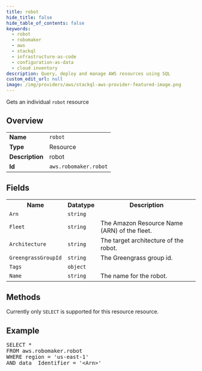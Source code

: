 ```yaml
---
title: robot
hide_title: false
hide_table_of_contents: false
keywords:
  - robot
  - robomaker
  - aws
  - stackql
  - infrastructure-as-code
  - configuration-as-data
  - cloud inventory
description: Query, deploy and manage AWS resources using SQL
custom_edit_url: null
image: /img/providers/aws/stackql-aws-provider-featured-image.png
---
```

Gets an individual <code>robot</code> resource

## Overview
<table><tbody>
<tr><td><b>Name</b></td><td><code>robot</code></td></tr>
<tr><td><b>Type</b></td><td>Resource</td></tr>
<tr><td><b>Description</b></td><td>robot</td></tr>
<tr><td><b>Id</b></td><td><code>aws.robomaker.robot</code></td></tr>
</tbody></table>

## Fields
<table><tbody>
<tr><th>Name</th><th>Datatype</th><th>Description</th></tr>
<tr><td><code>Arn</code></td><td><code>string</code></td><td></td></tr>
<tr><td><code>Fleet</code></td><td><code>string</code></td><td>The Amazon Resource Name (ARN) of the fleet.</td></tr>
<tr><td><code>Architecture</code></td><td><code>string</code></td><td>The target architecture of the robot.</td></tr>
<tr><td><code>GreengrassGroupId</code></td><td><code>string</code></td><td>The Greengrass group id.</td></tr>
<tr><td><code>Tags</code></td><td><code>object</code></td><td></td></tr>
<tr><td><code>Name</code></td><td><code>string</code></td><td>The name for the robot.</td></tr>

</tbody></table>

## Methods
Currently only <code>SELECT</code> is supported for this resource resource.

## Example
<pre>
SELECT *<br/>FROM aws.robomaker.robot<br/>WHERE region = 'us-east-1'<br/>AND data__Identifier = '&lt;Arn&gt;'
</pre>

